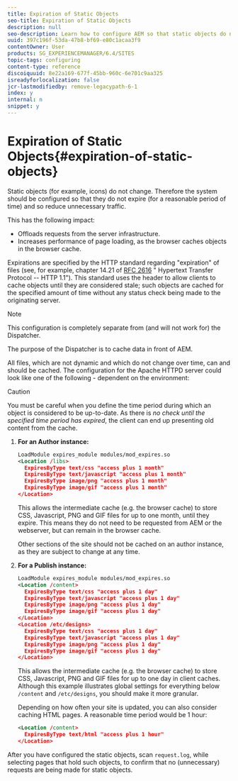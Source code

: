 ```yaml
---
title: Expiration of Static Objects
seo-title: Expiration of Static Objects
description: null
seo-description: Learn how to configure AEM so that static objects do not expire (for a reasonable period of time).
uuid: 397c196f-53da-47b8-bf69-e80c1acaa3f9
contentOwner: User
products: SG_EXPERIENCEMANAGER/6.4/SITES
topic-tags: configuring
content-type: reference
discoiquuid: 8e22a169-677f-45bb-960c-6e701c9aa325
isreadyforlocalization: false
jcr-lastmodifiedby: remove-legacypath-6-1
index: y
internal: n
snippet: y
---
```


# Expiration of Static Objects{#expiration-of-static-objects}

Static objects (for example, icons) do not change. Therefore the system should be configured so that they do not expire (for a reasonable period of time) and so reduce unnecessary traffic.

This has the following impact:

* Offloads requests from the server infrastructure.
* Increases performance of page loading, as the browser caches objects in the browser cache.

Expirations are specified by the HTTP standard regarding "expiration" of files (see, for example, chapter 14.21 of [RFC 2616](http://www.ietf.org/rfc/rfc2616.txt) " Hypertext Transfer Protocol -- HTTP 1.1"). This standard uses the header to allow clients to cache objects until they are considered stale; such objects are cached for the specified amount of time without any status check being made to the originating server.

>[!NOTE]
>
>This configuration is completely separate from (and will not work for) the Dispatcher.
>
>The purpose of the Dispatcher is to cache data in front of AEM.

All files, which are not dynamic and which do not change over time, can and should be cached. The configuration for the Apache HTTPD server could look like one of the following - dependent on the environment:

>[!CAUTION]
>
>You must be careful when you define the time period during which an object is considered to be up-to-date. As there is *no check until the specified time period has expired*, the client can end up presenting old content from the cache.

1. **For an Author instance:**

   ```xml
   LoadModule expires_module modules/mod_expires.so
   <Location /libs>
     ExpiresByType text/css "access plus 1 month"
     ExpiresByType text/javascript "access plus 1 month"
     ExpiresByType image/png "access plus 1 month"
     ExpiresByType image/gif "access plus 1 month"
   </Location>
   ```

   This allows the intermediate cache (e.g. the browser cache) to store CSS, Javascript, PNG and GIF files for up to one month, until they expire. This means they do not need to be requested from AEM or the webserver, but can remain in the browser cache.

   Other sections of the site should not be cached on an author instance, as they are subject to change at any time.

1. **For a Publish instance:**

   ```xml
   LoadModule expires_module modules/mod_expires.so
   <Location /content>
     ExpiresByType text/css "access plus 1 day"
     ExpiresByType text/javascript "access plus 1 day"
     ExpiresByType image/png "access plus 1 day"
     ExpiresByType image/gif "access plus 1 day"
   </Location>
   <Location /etc/designs>
     ExpiresByType text/css "access plus 1 day"
     ExpiresByType text/javascript "access plus 1 day"
     ExpiresByType image/png "access plus 1 day"
     ExpiresByType image/gif "access plus 1 day"
   </Location>
   
   ```

   This allows the intermediate cache (e.g. the browser cache) to store CSS, Javascript, PNG and GIF files for up to one day in client caches. Although this example illustrates global settings for everything below `/content` and `/etc/designs`, you should make it more granular.

   Depending on how often your site is updated, you can also consider caching HTML pages. A reasonable time period would be 1 hour:

   ```xml
   <Location /content>
     ExpiresByType text/html "access plus 1 hour"
   </Location>
   ```

After you have configured the static objects, scan `request.log`, while selecting pages that hold such objects, to confirm that no (unnecessary) requests are being made for static objects.

